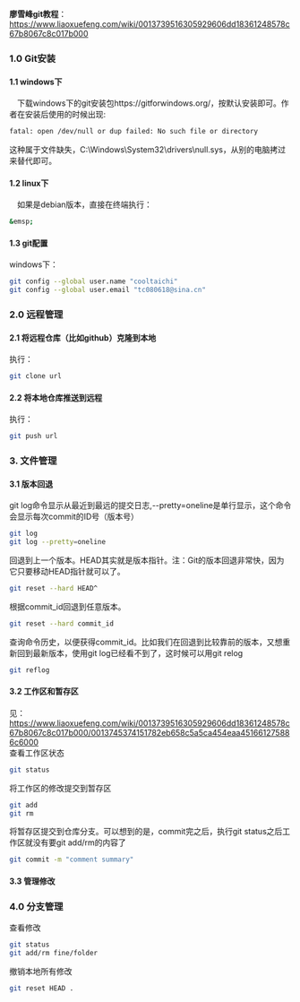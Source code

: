**廖雪峰git教程**：https://www.liaoxuefeng.com/wiki/0013739516305929606dd18361248578c67b8067c8c017b000
### 1.0 Git安装
#### 1.1 windows下
&emsp;下载windows下的git安装包https://gitforwindows.org/，按默认安装即可。作者在安装后使用的时候出现:
``` bash
fatal: open /dev/null or dup failed: No such file or directory
```
这种属于文件缺失，C:\Windows\System32\drivers\null.sys，从别的电脑拷过来替代即可。</br>
#### 1.2 linux下
&emsp;如果是debian版本，直接在终端执行：
``` bash
&emsp;
```
#### 1.3 git配置
windows下：
``` bash
git config --global user.name "cooltaichi"
git config --global user.email "tc080618@sina.cn"
```
### 2.0 远程管理
#### 2.1 将远程仓库（比如github）克隆到本地
执行：
``` bash
git clone url
```
#### 2.2 将本地仓库推送到远程
执行：
``` bash
git push url
```
### 3. 文件管理
#### 3.1 版本回退
git log命令显示从最近到最远的提交日志,--pretty=oneline是单行显示，这个命令会显示每次commit的ID号（版本号）
``` bash
git log
git log --pretty=oneline
```
回退到上一个版本。HEAD其实就是版本指针。注：Git的版本回退非常快，因为它只要移动HEAD指针就可以了。
``` bash
git reset --hard HEAD^
```
根据commit_id回退到任意版本。
``` bash
git reset --hard commit_id
```
查询命令历史，以便获得commit_id。比如我们在回退到比较靠前的版本，又想重新回到最新版本，使用git log已经看不到了，这时候可以用git relog
``` bash
git reflog
```
#### 3.2 工作区和暂存区
见：https://www.liaoxuefeng.com/wiki/0013739516305929606dd18361248578c67b8067c8c017b000/0013745374151782eb658c5a5ca454eaa451661275886c6000 </br>
查看工作区状态
``` bash
git status
```
将工作区的修改提交到暂存区
``` bash
git add
git rm
```
将暂存区提交到仓库分支。可以想到的是，commit完之后，执行git status之后工作区就没有要git add/rm的内容了
``` bash
git commit -m "comment summary"
```
#### 3.3 管理修改
### 4.0 分支管理
查看修改 </br>
``` bash
git status
git add/rm fine/folder
```
撤销本地所有修改  </br>
``` bash
git reset HEAD .
```
